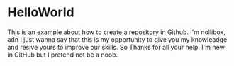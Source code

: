 # HelloWorld
This is an example about how to create a repository in Github.
I'm nollibox, adn I just wanna say that this is my opportunity to give you my knowleadge and resive yours to improve our skills. So Thanks for all your help. I'm new in GitHub but I pretend not be a noob. 
